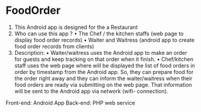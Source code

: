# FoodOrder

1. This Android app is designed for the a Restaurant
2. Who can use this app ?
• The Chef / the kitchen staffs (web page to display food order records)
• Waiter and Waitress (android app to create food order records from clients)
3. Description:
• Waiter/waitress uses the Android app to make an order for guests and keep tracking on that order when it finish.
• Chef/kitchen staff uses the web page where will be displayed the list of food orders in order by timestamp from the Android app. So, they can prepare food for the order right away and they can inform the waiter/waitress when their food orders are ready via submitting on the web page. That information will be sent to the Android app via network (wifi- connection).

Front-end: Android App
Back-end: PHP web service
